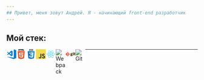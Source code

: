 ```yaml
---
## Привет, меня зовут Андрей. Я - начинающий front-end разработчик
---
```

## Мой стек:
<img align="left" alt="Visual Studio Code" width="26px" src="https://raw.githubusercontent.com/github/explore/80688e429a7d4ef2fca1e82350fe8e3517d3494d/topics/visual-studio-code/visual-studio-code.png" />
<img align="left" alt="HTML5" width="26px" src="https://raw.githubusercontent.com/github/explore/80688e429a7d4ef2fca1e82350fe8e3517d3494d/topics/html/html.png" />
<img align="left" alt="CSS3" width="26px" src="https://raw.githubusercontent.com/github/explore/80688e429a7d4ef2fca1e82350fe8e3517d3494d/topics/css/css.png" />
<img align="left" alt="JavaScript" width="26px" src="https://raw.githubusercontent.com/github/explore/80688e429a7d4ef2fca1e82350fe8e3517d3494d/topics/javascript/javascript.png" />
<img align="left" alt="React" width="26px" src="https://raw.githubusercontent.com/github/explore/80688e429a7d4ef2fca1e82350fe8e3517d3494d/topics/react/react.png" />
<img align="left" alt="Webpack" width="26px" src="https://camo.githubusercontent.com/2d683cb5e5b81f048a2b88929288bbc6ae6a2ea9e6a44c48d8664edd78b2a69c/68747470733a2f2f63646e2e776f726c64766563746f726c6f676f2e636f6d2f6c6f676f732f7765627061636b2d69636f6e2e737667" />
<img align="left" alt="Git" width="26px" src="https://raw.githubusercontent.com/github/explore/80688e429a7d4ef2fca1e82350fe8e3517d3494d/topics/git/git.png" />
<img align="left" alt="Git" width="26px" style="background-color: #fff" src="https://avatars.githubusercontent.com/u/223412?s=280&v=4" />

---
